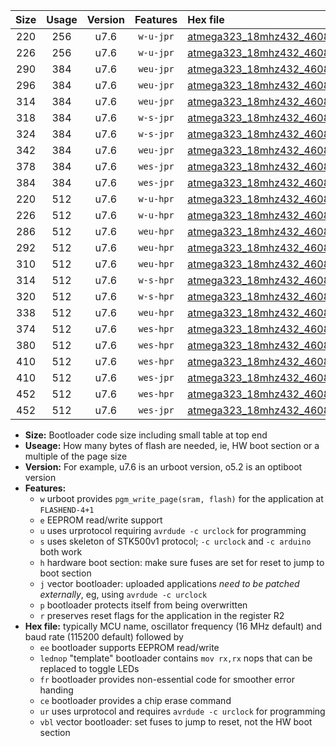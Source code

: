 |Size|Usage|Version|Features|Hex file|
|:-:|:-:|:-:|:-:|:--|
|220|256|u7.6|`w-u-jpr`|[atmega323_18mhz432_460800bps_ur_vbl.hex](https://raw.githubusercontent.com/stefanrueger/urboot/main//atmega323_18mhz432_460800bps_ur_vbl.hex)|
|226|256|u7.6|`w-u-jpr`|[atmega323_18mhz432_460800bps_lednop_ur_vbl.hex](https://raw.githubusercontent.com/stefanrueger/urboot/main//atmega323_18mhz432_460800bps_lednop_ur_vbl.hex)|
|290|384|u7.6|`weu-jpr`|[atmega323_18mhz432_460800bps_ee_ur_vbl.hex](https://raw.githubusercontent.com/stefanrueger/urboot/main//atmega323_18mhz432_460800bps_ee_ur_vbl.hex)|
|296|384|u7.6|`weu-jpr`|[atmega323_18mhz432_460800bps_ee_lednop_ur_vbl.hex](https://raw.githubusercontent.com/stefanrueger/urboot/main//atmega323_18mhz432_460800bps_ee_lednop_ur_vbl.hex)|
|314|384|u7.6|`weu-jpr`|[atmega323_18mhz432_460800bps_ee_lednop_fr_ur_vbl.hex](https://raw.githubusercontent.com/stefanrueger/urboot/main//atmega323_18mhz432_460800bps_ee_lednop_fr_ur_vbl.hex)|
|318|384|u7.6|`w-s-jpr`|[atmega323_18mhz432_460800bps_vbl.hex](https://raw.githubusercontent.com/stefanrueger/urboot/main//atmega323_18mhz432_460800bps_vbl.hex)|
|324|384|u7.6|`w-s-jpr`|[atmega323_18mhz432_460800bps_lednop_vbl.hex](https://raw.githubusercontent.com/stefanrueger/urboot/main//atmega323_18mhz432_460800bps_lednop_vbl.hex)|
|342|384|u7.6|`weu-jpr`|[atmega323_18mhz432_460800bps_ee_lednop_fr_ce_ur_vbl.hex](https://raw.githubusercontent.com/stefanrueger/urboot/main//atmega323_18mhz432_460800bps_ee_lednop_fr_ce_ur_vbl.hex)|
|378|384|u7.6|`wes-jpr`|[atmega323_18mhz432_460800bps_ee_vbl.hex](https://raw.githubusercontent.com/stefanrueger/urboot/main//atmega323_18mhz432_460800bps_ee_vbl.hex)|
|384|384|u7.6|`wes-jpr`|[atmega323_18mhz432_460800bps_ee_lednop_vbl.hex](https://raw.githubusercontent.com/stefanrueger/urboot/main//atmega323_18mhz432_460800bps_ee_lednop_vbl.hex)|
|220|512|u7.6|`w-u-hpr`|[atmega323_18mhz432_460800bps_ur.hex](https://raw.githubusercontent.com/stefanrueger/urboot/main//atmega323_18mhz432_460800bps_ur.hex)|
|226|512|u7.6|`w-u-hpr`|[atmega323_18mhz432_460800bps_lednop_ur.hex](https://raw.githubusercontent.com/stefanrueger/urboot/main//atmega323_18mhz432_460800bps_lednop_ur.hex)|
|286|512|u7.6|`weu-hpr`|[atmega323_18mhz432_460800bps_ee_ur.hex](https://raw.githubusercontent.com/stefanrueger/urboot/main//atmega323_18mhz432_460800bps_ee_ur.hex)|
|292|512|u7.6|`weu-hpr`|[atmega323_18mhz432_460800bps_ee_lednop_ur.hex](https://raw.githubusercontent.com/stefanrueger/urboot/main//atmega323_18mhz432_460800bps_ee_lednop_ur.hex)|
|310|512|u7.6|`weu-hpr`|[atmega323_18mhz432_460800bps_ee_lednop_fr_ur.hex](https://raw.githubusercontent.com/stefanrueger/urboot/main//atmega323_18mhz432_460800bps_ee_lednop_fr_ur.hex)|
|314|512|u7.6|`w-s-hpr`|[atmega323_18mhz432_460800bps.hex](https://raw.githubusercontent.com/stefanrueger/urboot/main//atmega323_18mhz432_460800bps.hex)|
|320|512|u7.6|`w-s-hpr`|[atmega323_18mhz432_460800bps_lednop.hex](https://raw.githubusercontent.com/stefanrueger/urboot/main//atmega323_18mhz432_460800bps_lednop.hex)|
|338|512|u7.6|`weu-hpr`|[atmega323_18mhz432_460800bps_ee_lednop_fr_ce_ur.hex](https://raw.githubusercontent.com/stefanrueger/urboot/main//atmega323_18mhz432_460800bps_ee_lednop_fr_ce_ur.hex)|
|374|512|u7.6|`wes-hpr`|[atmega323_18mhz432_460800bps_ee.hex](https://raw.githubusercontent.com/stefanrueger/urboot/main//atmega323_18mhz432_460800bps_ee.hex)|
|380|512|u7.6|`wes-hpr`|[atmega323_18mhz432_460800bps_ee_lednop.hex](https://raw.githubusercontent.com/stefanrueger/urboot/main//atmega323_18mhz432_460800bps_ee_lednop.hex)|
|410|512|u7.6|`wes-hpr`|[atmega323_18mhz432_460800bps_ee_lednop_fr.hex](https://raw.githubusercontent.com/stefanrueger/urboot/main//atmega323_18mhz432_460800bps_ee_lednop_fr.hex)|
|410|512|u7.6|`wes-jpr`|[atmega323_18mhz432_460800bps_ee_lednop_fr_vbl.hex](https://raw.githubusercontent.com/stefanrueger/urboot/main//atmega323_18mhz432_460800bps_ee_lednop_fr_vbl.hex)|
|452|512|u7.6|`wes-hpr`|[atmega323_18mhz432_460800bps_ee_lednop_fr_ce.hex](https://raw.githubusercontent.com/stefanrueger/urboot/main//atmega323_18mhz432_460800bps_ee_lednop_fr_ce.hex)|
|452|512|u7.6|`wes-jpr`|[atmega323_18mhz432_460800bps_ee_lednop_fr_ce_vbl.hex](https://raw.githubusercontent.com/stefanrueger/urboot/main//atmega323_18mhz432_460800bps_ee_lednop_fr_ce_vbl.hex)|

- **Size:** Bootloader code size including small table at top end
- **Useage:** How many bytes of flash are needed, ie, HW boot section or a multiple of the page size
- **Version:** For example, u7.6 is an urboot version, o5.2 is an optiboot version
- **Features:**
  + `w` urboot provides `pgm_write_page(sram, flash)` for the application at `FLASHEND-4+1`
  + `e` EEPROM read/write support
  + `u` uses urprotocol requiring `avrdude -c urclock` for programming
  + `s` uses skeleton of STK500v1 protocol; `-c urclock` and `-c arduino` both work
  + `h` hardware boot section: make sure fuses are set for reset to jump to boot section
  + `j` vector bootloader: uploaded applications *need to be patched externally*, eg, using `avrdude -c urclock`
  + `p` bootloader protects itself from being overwritten
  + `r` preserves reset flags for the application in the register R2
- **Hex file:** typically MCU name, oscillator frequency (16 MHz default) and baud rate (115200 default) followed by
  + `ee` bootloader supports EEPROM read/write
  + `lednop` "template" bootloader contains `mov rx,rx` nops that can be replaced to toggle LEDs
  + `fr` bootloader provides non-essential code for smoother error handing
  + `ce` bootloader provides a chip erase command
  + `ur` uses urprotocol and requires `avrdude -c urclock` for programming
  + `vbl` vector bootloader: set fuses to jump to reset, not the HW boot section
